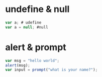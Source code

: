 # undefine & null
```javascript
var a; # udefine
var a = null; #null
```
# alert & prompt
```javascript
var msg = "hello world";
alert(msg);
var input = prompt("what is your name?");
```
